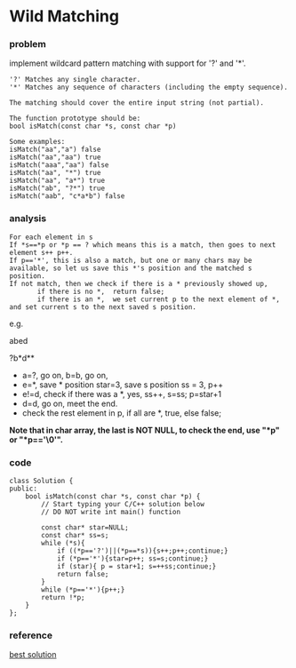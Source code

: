 # Wild Matching
### problem
implement wildcard pattern matching with support for '?' and '*'.
```
'?' Matches any single character.
'*' Matches any sequence of characters (including the empty sequence).

The matching should cover the entire input string (not partial).

The function prototype should be:
bool isMatch(const char *s, const char *p)

Some examples:
isMatch("aa","a") false
isMatch("aa","aa") true
isMatch("aaa","aa") false
isMatch("aa", "*") true
isMatch("aa", "a*") true
isMatch("ab", "?*") true
isMatch("aab", "c*a*b") false
```

### analysis
```
For each element in s
If *s==*p or *p == ? which means this is a match, then goes to next element s++ p++.
If p=='*', this is also a match, but one or many chars may be available, so let us save this *'s position and the matched s position.
If not match, then we check if there is a * previously showed up,
       if there is no *,  return false;
       if there is an *,  we set current p to the next element of *, and set current s to the next saved s position.
```
e.g.

abed

?b*d**

- a=?, go on, b=b, go on,
- e=*, save * position star=3, save s position ss = 3, p++
- e!=d,  check if there was a *, yes, ss++, s=ss; p=star+1
- d=d, go on, meet the end.
- check the rest element in p, if all are *, true, else false;

__Note that in char array, the last is NOT NULL, to check the end, use  "*p"  or "*p=='\0'".__

### code
```
class Solution {
public:
    bool isMatch(const char *s, const char *p) {
        // Start typing your C/C++ solution below
        // DO NOT write int main() function

        const char* star=NULL;
        const char* ss=s;
        while (*s){
            if ((*p=='?')||(*p==*s)){s++;p++;continue;}
            if (*p=='*'){star=p++; ss=s;continue;}
            if (star){ p = star+1; s=++ss;continue;}
            return false;
        }
        while (*p=='*'){p++;}
        return !*p;
    }
};
```

### reference
[best solution](http://yucoding.blogspot.com/2013/02/leetcode-question-123-wildcard-matching.html)
